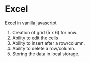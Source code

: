 # Excel
Excel in vanilla javascript

1. Creation of grid (5 x 6) for now.
2. Ability to edit the cells
3. Ability to insert after a row/column.
4. Ability to delete a row/column.
5. Storing the data in local storage.
